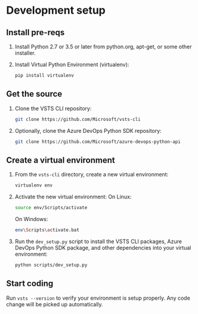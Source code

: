 # Development setup

## Install pre-reqs

1. Install Python 2.7 or 3.5 or later from python.org, apt-get, or some other installer.

2. Install Virtual Python Environment (virtualenv):

   ```bash
   pip install virtualenv
   ```

## Get the source

1. Clone the VSTS CLI repository:

   ```bash
   git clone https://github.com/Microsoft/vsts-cli
   ```

2. Optionally, clone the Azure DevOps Python SDK repository:

   ```bash
   git clone https://github.com/Microsoft/azure-devops-python-api
   ```

## Create a virtual environment

1. From the `vsts-cli` directory, create a new virtual environment:

   ```bash
   virtualenv env
   ```

2. Activate the new virtual environment:
   On Linux:

   ```bash
   source env/Scripts/activate
   ```

   On Windows:

   ```bash
   env\Scripts\activate.bat
   ```

3. Run the `dev_setup.py` script to install the VSTS CLI packages, Azure DevOps Python SDK package, and other dependencies into your virtual environment:

   ```bash
   python scripts/dev_setup.py
   ```

## Start coding

Run `vsts --version` to verify your environment is setup properly. Any code change will be picked up automatically.
